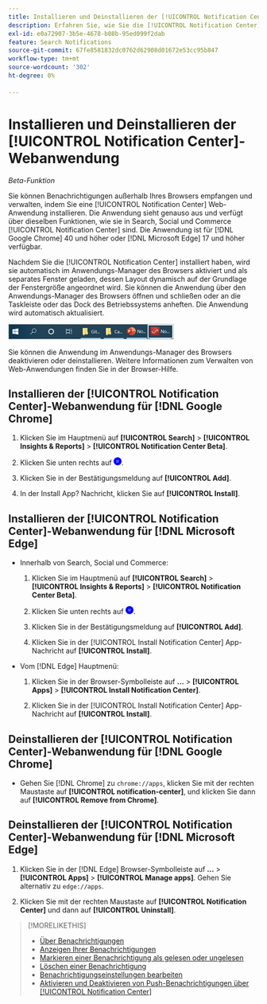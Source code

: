 ```yaml
---
title: Installieren und Deinstallieren der [!UICONTROL Notification Center]-Webanwendung
description: Erfahren Sie, wie Sie die [!UICONTROL Notification Center] Web-Anwendung installieren und deinstallieren.
exl-id: e0a72907-3b5e-4678-b08b-95ed099f2dab
feature: Search Notifications
source-git-commit: 67fe8581832dc0762d62908d01672e53cc95b847
workflow-type: tm+mt
source-wordcount: '302'
ht-degree: 0%

---
```


# Installieren und Deinstallieren der [!UICONTROL Notification Center]-Webanwendung

*Beta-Funktion*

Sie können Benachrichtigungen außerhalb Ihres Browsers empfangen und verwalten, indem Sie eine [!UICONTROL Notification Center] Web-Anwendung installieren. Die Anwendung sieht genauso aus und verfügt über dieselben Funktionen, wie sie in Search, Social und Commerce [!UICONTROL Notification Center] sind. Die Anwendung ist für [!DNL Google Chrome] 40 und höher oder [!DNL Microsoft Edge] 17 und höher verfügbar.

Nachdem Sie die [!UICONTROL Notification Center] installiert haben, wird sie automatisch im Anwendungs-Manager des Browsers aktiviert und als separates Fenster geladen, dessen Layout dynamisch auf der Grundlage der Fenstergröße angeordnet wird. Sie können die Anwendung über den Anwendungs-Manager des Browsers öffnen und schließen oder an die Taskleiste oder das Dock des Betriebssystems anheften. Die Anwendung wird automatisch aktualisiert.

![Benachrichtigungszentrum-Symbol in Microsoft Windows-Taskleiste](/help/search-social-commerce/assets/windows-taskbar.png "Benachrichtigungszentrum-Symbol in Microsoft Windows-Taskleiste")

Sie können die Anwendung im Anwendungs-Manager des Browsers deaktivieren oder deinstallieren. Weitere Informationen zum Verwalten von Web-Anwendungen finden Sie in der Browser-Hilfe.

## Installieren der [!UICONTROL Notification Center]-Webanwendung für [!DNL Google Chrome]

1. Klicken Sie im Hauptmenü auf **[!UICONTROL Search]** > **[!UICONTROL Insights & Reports]** > **[!UICONTROL Notification Center Beta]**.

1. Klicken Sie unten rechts auf ![Benachrichtigungszentrum-Webanwendung installieren](/help/search-social-commerce/assets/notifications-install-app.png "Benachrichtigungszentrum-Webanwendung installieren").

1. Klicken Sie in der Bestätigungsmeldung auf **[!UICONTROL Add]**.

1. In der Install App? Nachricht, klicken Sie auf **[!UICONTROL Install]**.

## Installieren der [!UICONTROL Notification Center]-Webanwendung für [!DNL Microsoft Edge]

* Innerhalb von Search, Social und Commerce:

   1. Klicken Sie im Hauptmenü auf **[!UICONTROL Search]** > **[!UICONTROL Insights & Reports]** > **[!UICONTROL Notification Center Beta]**.

   1. Klicken Sie unten rechts auf ![Benachrichtigungszentrum-Webanwendung installieren](/help/search-social-commerce/assets/notifications-install-app.png "Benachrichtigungszentrum-Webanwendung installieren").

   1. Klicken Sie in der Bestätigungsmeldung auf **[!UICONTROL Add]**.

   1. Klicken Sie in der [!UICONTROL Install Notification Center] App-Nachricht auf **[!UICONTROL Install]**.

* Vom [!DNL Edge] Hauptmenü:

   1. Klicken Sie in der Browser-Symbolleiste auf **…** > **[!UICONTROL Apps]** > **[!UICONTROL Install Notification Center]**.

   1. Klicken Sie in der [!UICONTROL Install Notification Center] App-Nachricht auf **[!UICONTROL Install]**.

## Deinstallieren der [!UICONTROL Notification Center]-Webanwendung für [!DNL Google Chrome]

* Gehen Sie [!DNL Chrome] zu `chrome://apps`, klicken Sie mit der rechten Maustaste auf **[!UICONTROL notification-center]**, und klicken Sie dann auf **[!UICONTROL Remove from Chrome]**.

## Deinstallieren der [!UICONTROL Notification Center]-Webanwendung für [!DNL Microsoft Edge]

1. Klicken Sie in der [!DNL Edge] Browser-Symbolleiste auf **…** > **[!UICONTROL Apps]** > **[!UICONTROL Manage apps]**. Gehen Sie alternativ zu `edge://apps`.

1. Klicken Sie mit der rechten Maustaste auf **[!UICONTROL Notification Center]** und dann auf **[!UICONTROL Uninstall]**.

>[!MORELIKETHIS]
>
>* [Über Benachrichtigungen](/help/search-social-commerce/notifications/notification-about.md)
>* [Anzeigen Ihrer Benachrichtigungen](notification-view.md)
>* [Markieren einer Benachrichtigung als gelesen oder ungelesen](notification-mark-read-unread.md)
>* [Löschen einer Benachrichtigung](notification-delete.md)
>* [Benachrichtigungseinstellungen bearbeiten](notification-edit.md)
>* [Aktivieren und Deaktivieren von Push-Benachrichtigungen über [!UICONTROL Notification Center]](notifications-push-enable-disable.md)
